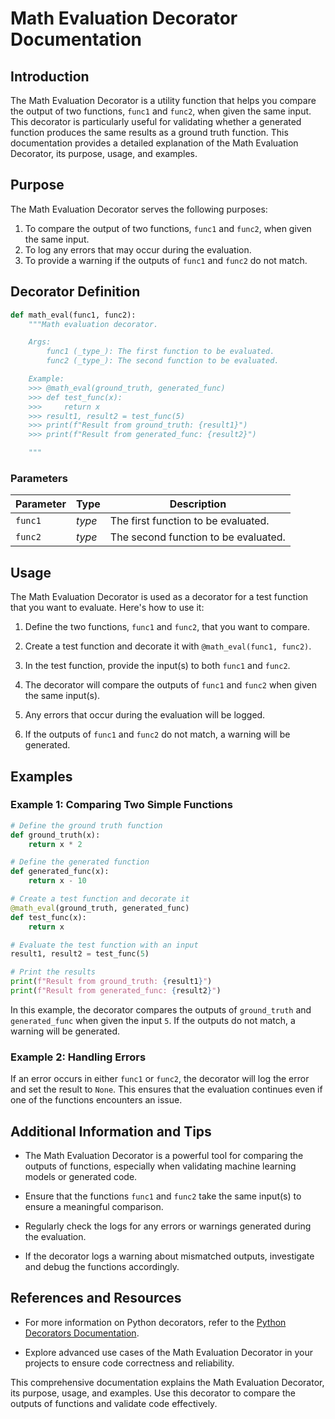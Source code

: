 # Math Evaluation Decorator Documentation

## Introduction
The Math Evaluation Decorator is a utility function that helps you compare the output of two functions, `func1` and `func2`, when given the same input. This decorator is particularly useful for validating whether a generated function produces the same results as a ground truth function. This documentation provides a detailed explanation of the Math Evaluation Decorator, its purpose, usage, and examples.

## Purpose
The Math Evaluation Decorator serves the following purposes:
1. To compare the output of two functions, `func1` and `func2`, when given the same input.
2. To log any errors that may occur during the evaluation.
3. To provide a warning if the outputs of `func1` and `func2` do not match.

## Decorator Definition
```python
def math_eval(func1, func2):
    """Math evaluation decorator.

    Args:
        func1 (_type_): The first function to be evaluated.
        func2 (_type_): The second function to be evaluated.

    Example:
    >>> @math_eval(ground_truth, generated_func)
    >>> def test_func(x):
    >>>     return x
    >>> result1, result2 = test_func(5)
    >>> print(f"Result from ground_truth: {result1}")
    >>> print(f"Result from generated_func: {result2}")

    """
```

### Parameters
| Parameter | Type   | Description                                      |
|-----------|--------|--------------------------------------------------|
| `func1`   | _type_ | The first function to be evaluated.             |
| `func2`   | _type_ | The second function to be evaluated.            |

## Usage
The Math Evaluation Decorator is used as a decorator for a test function that you want to evaluate. Here's how to use it:

1. Define the two functions, `func1` and `func2`, that you want to compare.

2. Create a test function and decorate it with `@math_eval(func1, func2)`.

3. In the test function, provide the input(s) to both `func1` and `func2`.

4. The decorator will compare the outputs of `func1` and `func2` when given the same input(s).

5. Any errors that occur during the evaluation will be logged.

6. If the outputs of `func1` and `func2` do not match, a warning will be generated.

## Examples

### Example 1: Comparing Two Simple Functions
```python
# Define the ground truth function
def ground_truth(x):
    return x * 2

# Define the generated function
def generated_func(x):
    return x - 10

# Create a test function and decorate it
@math_eval(ground_truth, generated_func)
def test_func(x):
    return x

# Evaluate the test function with an input
result1, result2 = test_func(5)

# Print the results
print(f"Result from ground_truth: {result1}")
print(f"Result from generated_func: {result2}")
```

In this example, the decorator compares the outputs of `ground_truth` and `generated_func` when given the input `5`. If the outputs do not match, a warning will be generated.

### Example 2: Handling Errors
If an error occurs in either `func1` or `func2`, the decorator will log the error and set the result to `None`. This ensures that the evaluation continues even if one of the functions encounters an issue.

## Additional Information and Tips

- The Math Evaluation Decorator is a powerful tool for comparing the outputs of functions, especially when validating machine learning models or generated code.

- Ensure that the functions `func1` and `func2` take the same input(s) to ensure a meaningful comparison.

- Regularly check the logs for any errors or warnings generated during the evaluation.

- If the decorator logs a warning about mismatched outputs, investigate and debug the functions accordingly.

## References and Resources

- For more information on Python decorators, refer to the [Python Decorators Documentation](https://docs.python.org/3/glossary.html#term-decorator).

- Explore advanced use cases of the Math Evaluation Decorator in your projects to ensure code correctness and reliability.

This comprehensive documentation explains the Math Evaluation Decorator, its purpose, usage, and examples. Use this decorator to compare the outputs of functions and validate code effectively.